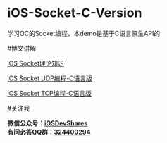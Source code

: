 # iOS-Socket-C-Version
学习OC的Socket编程，本demo是基于C语言原生API的

#博文讲解

[iOS Socket理论知识](http://www.henishuo.com/ios-socket-theory/)

[iOS Socket UDP编程-C语言版](http://www.henishuo.com/ios-socket-udp-c-version/)

[iOS Socket TCP编程-C语言版](http://www.henishuo.com/ios-socket-tcp-c-version/)

#关注我

**微信公众号：[iOSDevShares](http://www.henishuo.com/)**<br>
**有问必答QQ群：[324400294](http://www.henishuo.com/)**



